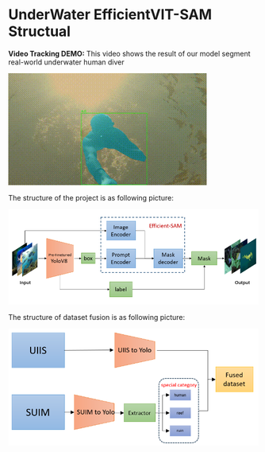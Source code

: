 # UnderWater EfficientVIT-SAM Structual

**Video Tracking DEMO:** This video shows the result of our model segment real-world underwater human diver

![Demo](./demo/seg_video/output_video.gif)

The structure of the project is as following picture:

![Project Structure](./figure/Model.png)

The structure of dataset fusion is  as following picture:

![Dataset Fusion Structure](./figure/fusion_pipeline.png)
